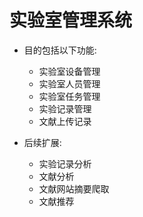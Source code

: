# 实验室管理系统

- 目的包括以下功能:

    - 实验室设备管理
    - 实验室人员管理
    - 实验室任务管理
    - 实验记录管理
    - 文献上传记录
 
- 后续扩展:

    - 实验记录分析
    - 文献分析
    - 文献网站摘要爬取
    - 文献推荐